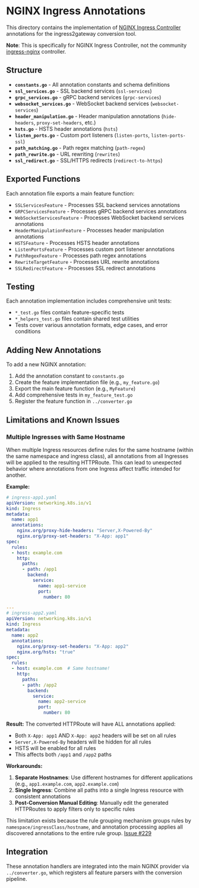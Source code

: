 # NGINX Ingress Annotations

This directory contains the implementation of [NGINX Ingress Controller](https://github.com/nginx/kubernetes-ingress) annotations for the ingress2gateway conversion tool.

**Note**: This is specifically for NGINX Ingress Controller, not the community [ingress-nginx](https://github.com/kubernetes/ingress-nginx) controller.

## Structure

- **`constants.go`** - All annotation constants and schema definitions
- **`ssl_services.go`** - SSL backend services (`ssl-services`)
- **`grpc_services.go`** - gRPC backend services (`grpc-services`)
- **`websocket_services.go`** - WebSocket backend services (`websocket-services`)
- **`header_manipulation.go`** - Header manipulation annotations (`hide-headers`, `proxy-set-headers`, etc.)
- **`hsts.go`** - HSTS header annotations (`hsts`)
- **`listen_ports.go`** - Custom port listeners (`listen-ports`, `listen-ports-ssl`)
- **`path_matching.go`** - Path regex matching (`path-regex`)
- **`path_rewrite.go`** - URL rewriting (`rewrites`)
- **`ssl_redirect.go`** - SSL/HTTPS redirects (`redirect-to-https`)

## Exported Functions

Each annotation file exports a main feature function:

- `SSLServicesFeature` - Processes SSL backend services annotations
- `GRPCServicesFeature` - Processes gRPC backend services annotations
- `WebSocketServicesFeature` - Processes WebSocket backend services annotations
- `HeaderManipulationFeature` - Processes header manipulation annotations
- `HSTSFeature` - Processes HSTS header annotations
- `ListenPortsFeature` - Processes custom port listener annotations
- `PathRegexFeature` - Processes path regex annotations
- `RewriteTargetFeature` - Processes URL rewrite annotations
- `SSLRedirectFeature` - Processes SSL redirect annotations

## Testing

Each annotation implementation includes comprehensive unit tests:

- `*_test.go` files contain feature-specific tests
- `*_helpers_test.go` files contain shared test utilities
- Tests cover various annotation formats, edge cases, and error conditions

## Adding New Annotations

To add a new NGINX annotation:

1. Add the annotation constant to `constants.go`
2. Create the feature implementation file (e.g., `my_feature.go`)
3. Export the main feature function (e.g., `MyFeature`)
4. Add comprehensive tests in `my_feature_test.go`
5. Register the feature function in `../converter.go`

## Limitations and Known Issues

### Multiple Ingresses with Same Hostname

When multiple Ingress resources define rules for the same hostname (within the same namespace and ingress class), all annotations from all Ingresses will be applied to the resulting HTTPRoute. This can lead to unexpected behavior where annotations from one Ingress affect traffic intended for another.

**Example:**
```yaml
# ingress-app1.yaml
apiVersion: networking.k8s.io/v1
kind: Ingress
metadata:
  name: app1
  annotations:
    nginx.org/proxy-hide-headers: "Server,X-Powered-By"
    nginx.org/proxy-set-headers: "X-App: app1"
spec:
  rules:
  - host: example.com
    http:
      paths:
      - path: /app1
        backend:
          service:
            name: app1-service
            port:
              number: 80

---
# ingress-app2.yaml  
apiVersion: networking.k8s.io/v1
kind: Ingress
metadata:
  name: app2
  annotations:
    nginx.org/proxy-set-headers: "X-App: app2"
    nginx.org/hsts: "true"
spec:
  rules:
  - host: example.com  # Same hostname!
    http:
      paths:
      - path: /app2
        backend:
          service:
            name: app2-service
            port:
              number: 80
```

**Result:** The converted HTTPRoute will have ALL annotations applied:
- Both `X-App: app1` AND `X-App: app2` headers will be set on all rules
- `Server,X-Powered-By` headers will be hidden for all rules
- HSTS will be enabled for all rules
- This affects both `/app1` and `/app2` paths

**Workarounds:**
1. **Separate Hostnames**: Use different hostnames for different applications (e.g., `app1.example.com`, `app2.example.com`)
2. **Single Ingress**: Combine all paths into a single Ingress resource with consistent annotations
3. **Post-Conversion Manual Editing**: Manually edit the generated HTTPRoutes to apply filters only to specific rules

This limitation exists because the rule grouping mechanism groups rules by `namespace/ingressClass/hostname`, and annotation processing applies all discovered annotations to the entire rule group.
[Issue #229](https://github.com/kubernetes-sigs/ingress2gateway/issues/229)


## Integration

These annotation handlers are integrated into the main NGINX provider via `../converter.go`, which registers all feature parsers with the conversion pipeline.
